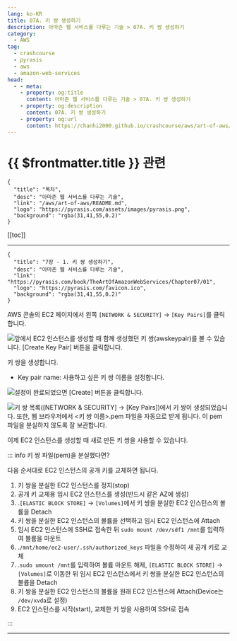 ```yaml
---
lang: ko-KR
title: 07A. 키 쌍 생성하기
description: 아마존 웹 서비스를 다루는 기술 > 07A. 키 쌍 생성하기
category:
  - AWS
tag: 
  - crashcourse
  - pyrasis
  - aws 
  - amazon-web-services
head:
  - - meta:
    - property: og:title
      content: 아마존 웹 서비스를 다루는 기술 > 07A. 키 쌍 생성하기
    - property: og:description
      content: 07A. 키 쌍 생성하기
    - property: og:url
      content: https://chanhi2000.github.io/crashcourse/aws/art-of-aws/07A.html
---
```


# {{ $frontmatter.title }} 관련

```component VPCard
{
  "title": "목차",
  "desc": "아마존 웹 서비스를 다루는 기술",
  "link": "/aws/art-of-aws/README.md",
  "logo": "https://pyrasis.com/assets/images/pyrasis.png",
  "background": "rgba(31,41,55,0.2)"
}
```

[[toc]]

---

```component VPCard
{
  "title": "7장 - 1. 키 쌍 생성하기",
  "desc": "아마존 웹 서비스를 다루는 기술",
  "link": "https://pyrasis.com/book/TheArtOfAmazonWebServices/Chapter07/01",
  "logo": "https://pyrasis.com/favicon.ico",
  "background": "rgba(31,41,55,0.2)"
}
```

AWS 콘솔의 EC2 페이지에서 왼쪽 <FontIcon icon="iconfont icon-select"/>`[NETWORK & SECURITY]` → `[Key Pairs]`를 클릭합니다.

![앞에서 EC2 인스턴스를 생성할 때 함께 생성했던 키 쌍(awskeypair)를 볼 수 있습니다. <FontIcon icon="iconfont icon-select"/>`[Create Key Pair]` 버튼을 클릭합니다.](https://pyrasis.com/assets/images/TheArtOfAmazonWebServicesChapter07/2_.png)

키 쌍을 생성합니다.

- Key pair name: 사용하고 싶은 키 쌍 이름을 설정합니다.

![설정이 완료되었으면 <FontIcon icon="iconfont icon-select"/>`[Create]` 버튼을 클릭합니다.](https://pyrasis.com/assets/images/TheArtOfAmazonWebServicesChapter07/3_.png)

![키 쌍 목록(<FontIcon icon="iconfont icon-select"/>`[NETWORK & SECURITY]` → `[Key Pairs]`)에서 키 쌍이 생성되었습니다. 또한, 웹 브라우저에서 <FontIcon icon="iconfont icon-token"/>`<키 쌍 이름>.pem` 파일을 자동으로 받게 됩니다. 이 `pem` 파일을 분실하지 않도록 잘 보관합니다.](https://pyrasis.com/assets/images/TheArtOfAmazonWebServicesChapter07/4_.png)

이제 EC2 인스턴스를 생성할 때 새로 만든 키 쌍을 사용할 수 있습니다.

::: info 키 쌍 파일(pem)을 분실했다면?

다음 순서대로 EC2 인스턴스의 공개 키를 교체하면 됩니다.

1. 키 쌍을 분실한 EC2 인스턴스를 정지(stop)
2. 공개 키 교체용 임시 EC2 인스턴스를 생성(반드시 같은 AZ에 생성)
3. .<FontIcon icon="iconfont icon-select"/>`[ELASTIC BLOCK STORE]` → `[Volumes]`에서 키 쌍을 분실한 EC2 인스턴스의 볼륨을 Detach
4. 키 쌍을 분실한 EC2 인스턴스의 볼륨을 선택하고 임시 EC2 인스턴스에 Attach
5. 임시 EC2 인스턴스에 SSH로 접속한 뒤 <FontIcon icon="fas fa-terminal"/>`sudo mount /dev/sdf1 /mnt`를 입력하여 볼륨을 마운트
6. .<FontIcon icon="fas fa-folder-open"/>`/mnt/home/ec2-user/.ssh/`<FontIcon icon="fas fa-file-lines"/>`authorized_keys` 파일을 수정하여 새 공개 키로 교체
7. .<FontIcon icon="fas fa-terminal"/>`sudo umount /mnt`를 입력하여 볼륨 마운트 해제, <FontIcon icon="iconfont icon-select"/>`[ELASTIC BLOCK STORE]` → `[Volumes]`로 이동한 뒤 임시 EC2 인스턴스에서 키 쌍을 분실한 EC2 인스턴스의 볼륨을 Detach
8. 키 쌍을 분실한 EC2 인스턴스의 볼륨을 원래 EC2 인스턴스에 Attach(Device는 `/dev/xvda`로 설정)
9. EC2 인스턴스를 시작(start), 교체한 키 쌍을 사용하여 SSH로 접속

:::

---

<TagLinks />